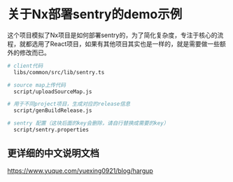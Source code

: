 # 关于Nx部署sentry的demo示例

这个项目模拟了Nx项目是如何部署sentry的，为了简化复杂度，专注于核心的流程，就都选用了React项目，如果有其他项目其实也是一样的，就是需要做一些额外的修改而已。

``` bash
# client代码
  libs/common/src/lib/sentry.ts

# source map上传代码
  script/uploadSourceMap.js

# 用于不同project项目，生成对应的release信息
  script/genBuildRelease.js

# sentry 配置（这块后面的key会删除，请自行替换成需要的key）
  script/sentry.properties
```

## 更详细的中文说明文档
https://www.yuque.com/yuexing0921/blog/hargup